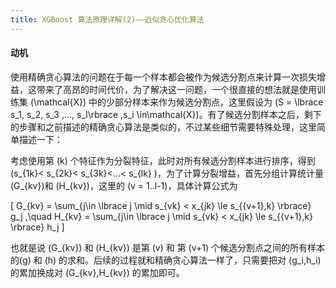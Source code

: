 ```yaml
---
title: XGBoost 算法原理详解(2)——近似贪心优化算法
---
```


#### 动机

使用精确贪心算法的问题在于每一个样本都会被作为候选分割点来计算一次损失增益，这带来了高昂的时间代价，为了解决这一问题，一个很直接的想法就是使用训练集 \(\mathcal{X}\) 中的少部分样本来作为候选分割点，这里假设为 \(S = \lbrace s_1, s_2, s_3 ,..., s_l\rbrace ,s_i \in\mathcal{X}\)。有了候选分割样本之后，剩下的步骤和之前描述的精确贪心算法是类似的，不过某些细节需要特殊处理，这里简单描述一下：

考虑使用第 \(k\) 个特征作为分裂特征，此时对所有候选分割样本进行排序，得到 \(s_{1k}< s_{2k}<  s_{3k}<...< s_{lk} \)，为了计算分裂增益，首先分组计算统计量 \(G_{kv}\)和 \(H_{kv}\)，这里的 \(v = 1..l-1\)，具体计算公式为 

\[
  G_{kv} = \sum_{j\in \lbrace j \mid s_{vk} < x_{jk} \le s_{{v+1},k} \rbrace} g_j ,\quad H_{kv} = \sum_{j\in \lbrace j \mid s_{vk} < x_{jk} \le s_{{v+1},k} \rbrace} h_j 
  \]

也就是说 \(G_{kv}\) 和 \(H_{kv}\) 是第 \(v\) 和 第 \(v+1\) 个候选分割点之间的所有样本的\(g\) 和 \(h\) 的求和。后续的过程就和精确贪心算法一样了，只需要把对 \(g_i,h_i\) 的累加换成对 \(G_{kv},H_{kv}\) 的累加即可。